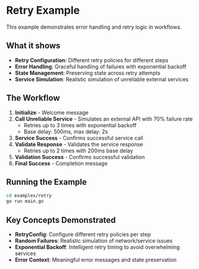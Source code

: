 # Retry Example

This example demonstrates error handling and retry logic in workflows.

## What it shows

- **Retry Configuration**: Different retry policies for different steps
- **Error Handling**: Graceful handling of failures with exponential backoff
- **State Management**: Preserving state across retry attempts
- **Service Simulation**: Realistic simulation of unreliable external services

## The Workflow

1. **Initialize** - Welcome message
2. **Call Unreliable Service** - Simulates an external API with 70% failure rate
   - Retries up to 3 times with exponential backoff
   - Base delay: 500ms, max delay: 2s
3. **Service Success** - Confirms successful service call
4. **Validate Response** - Validates the service response
   - Retries up to 2 times with 200ms base delay
5. **Validation Success** - Confirms successful validation
6. **Final Success** - Completion message

## Running the Example

```bash
cd examples/retry
go run main.go
```

## Key Concepts Demonstrated

- **RetryConfig**: Configure different retry policies per step
- **Random Failures**: Realistic simulation of network/service issues
- **Exponential Backoff**: Intelligent retry timing to avoid overwhelming services
- **Error Context**: Meaningful error messages and state preservation 
